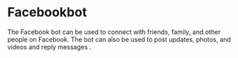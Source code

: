 # Facebookbot
The Facebook bot can be used to connect with friends, family, and other people on Facebook. The bot can also be used to post updates, photos, and videos and reply messages .
